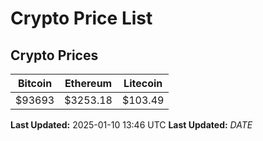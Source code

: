 # Crypto Price List

## Crypto Prices
| Bitcoin | Ethereum | Litecoin |
| ------- | -------- | -------- |
| $93693 | $3253.18 | $103.49 |
**Last Updated:** 2025-01-10 13:46 UTC
**Last Updated:** $DATE$
